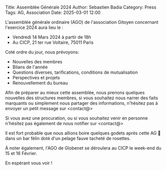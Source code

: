 Title: Assemblée Générale 2024
Author: Sebastien Badia
Category: Press
Tags: AG, Association
Date: 2025-03-01 12:00

L'assemblée générale ordinaire (AGO) de l'association Gitoyen concernant l'exercice 2024 aura lieu le :

* Vendredi 14 Mars 2024 à partir de 18h
* Au CICP, 21 ter rue Voltaire, 75011 Paris

Coté ordre du jour, nous prévoyons:

* Nouvelles des membres
* Bilans de l'année
* Questions diverses, tarifications, conditions de mutualisation
* Perspectives et projets
* Renouvellement du bureau

Afin de préparer au mieux cette assemblée, nous prenons quelques nouvelles des structures membres, si vous souhaitez nous narrer des faits marquants ou simplement nous partager des informations, n'hésitez pas à envoyer un petit message sur <contact@>

Si vous avez une procuration, ou si vous souhaitez venir en personne n'hésitez pas également de nous notifier sur <contact@>

Il est fort probable que nous allions boire quelques godets après cette AG 🍻 dans un bar félin doté d'un pelage fauve tacheté de rosettes.

À noter également, l'AGO de Globenet se déroulera au CICP le week-end du 15 et 16 Février.

En espérant vous voir !
